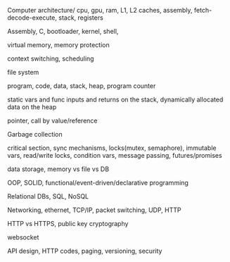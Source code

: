 ---
---

Computer architecture/ cpu, gpu, ram, L1, L2 caches, assembly, fetch-decode-execute, stack, registers 

Assembly, C, bootloader, kernel, shell, 

virtual memory, memory protection 

context switching, scheduling 

file system 

program, code, data, stack, heap, program counter

static vars and func inputs and returns on the stack, dynamically allocated data on the heap  

pointer, call by value/reference

Garbage collection 

critical section, sync mechanisms, locks(mutex, semaphore), immutable vars, read/write locks, condition vars, message passing, futures/promises 

data storage, memory vs file vs DB 

OOP, SOLID, functional/event-driven/declarative programming 

Relational DBs, SQL, NoSQL

Networking, ethernet, TCP/IP, packet switching, UDP, HTTP 

HTTP vs HTTPS, public key cryptography

websocket 

API design, HTTP codes, paging, versioning, security 












